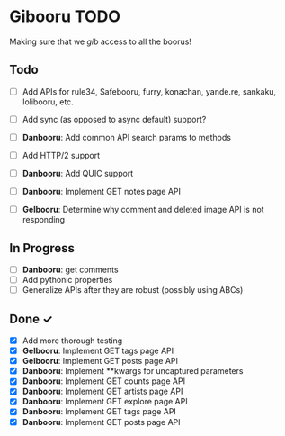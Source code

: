 # Gibooru TODO

Making sure that we *gib* access to all the boorus!

## Todo

- [ ] Add APIs for rule34, Safebooru, furry, konachan, yande.re, sankaku, lolibooru, etc.
- [ ] Add sync (as opposed to async default) support?
- [ ] **Danbooru**: Add common API search params to methods
- [ ] Add HTTP/2 support
- [ ] **Danbooru**: Add QUIC support
- [ ] **Danbooru**: Implement GET notes page API
- [ ] **Gelbooru**: Determine why comment and deleted image API is not responding


## In Progress

- [ ] **Danbooru**: get comments
- [ ] Add pythonic properties
- [ ] Generalize APIs after they are robust (possibly using ABCs)

## Done ✓

- [x] Add more thorough testing
- [x] **Gelbooru**: Implement GET tags page API
- [x] **Gelbooru**: Implement GET posts page API
- [x] **Danbooru**: Implement **kwargs for uncaptured parameters
- [x] **Danbooru**: Implement GET counts page API
- [x] **Danbooru**: Implement GET artists page API
- [x] **Danbooru**: Implement GET explore page API
- [x] **Danbooru**: Implement GET tags page API
- [x] **Danbooru**: Implement GET posts page API